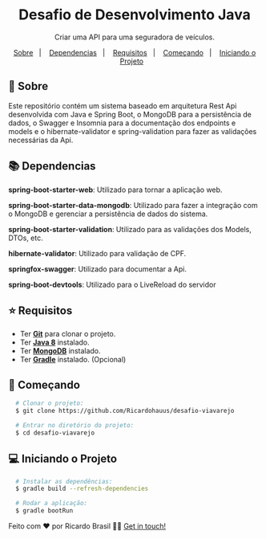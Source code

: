 <h1 align="center">
Desafio de Desenvolvimento Java
</h1>

<p align="center">
  Criar uma API para uma seguradora de veículos.
</p>

<p align="center">
  <a href="#page_with_curl-sobre">Sobre</a>&nbsp;&nbsp;&nbsp;|&nbsp;&nbsp;&nbsp;
  <a href="#books-dependencias">Dependencias</a>&nbsp;&nbsp;&nbsp;|&nbsp;&nbsp;&nbsp;
  <a href="#star-requisitos">Requisitos</a>&nbsp;&nbsp;&nbsp;|&nbsp;&nbsp;&nbsp;  
  <a href="#rocket-começando">Começando</a>&nbsp;&nbsp;&nbsp;|&nbsp;&nbsp;&nbsp;
  <a href="#computer-iniciando-o-projeto">Iniciando o Projeto</a>&nbsp;&nbsp;&nbsp;
</p>

## :page_with_curl: Sobre
Este repositório contém um sistema baseado em arquitetura Rest Api desenvolvida com Java e Spring Boot, o MongoDB para a persistência de dados, 
o Swagger e Insomnia para a documentação dos endpoints e models e o hibernate-validator e spring-validation para fazer as validações necessárias da Api.

## :books: **Dependencias**


**spring-boot-starter-web**: Utilizado para tornar a aplicação web.

**spring-boot-starter-data-mongodb**: Utilizado para fazer a integração com o MongoDB e gerenciar a persistência de dados do sistema.

**spring-boot-starter-validation**: Utilizado para as validações dos Models, DTOs, etc.

**hibernate-validator**: Utilizado para validação de CPF.

**springfox-swagger**: Utilizado para documentar a Api.

**spring-boot-devtools**: Utilizado para o LiveReload do servidor


## :star: Requisitos
- Ter [**Git**](https://git-scm.com/) para clonar o projeto.
- Ter [**Java 8**](https://www.oracle.com/br/java/technologies/javase/javase-jdk8-downloads.html) instalado.
- Ter [**MongoDB**](https://www.mongodb.com/try/download/community) instalado.
- Ter [**Gradle**](https://gradle.org/install/) instalado. (Opcional)


## :rocket: Começando
``` bash
  # Clonar o projeto:
  $ git clone https://github.com/Ricardohauus/desafio-viavarejo

  # Entrar no diretório do projeto:
  $ cd desafio-viavarejo  
```

## :computer: Iniciando o Projeto
```bash
  # Instalar as dependências:
  $ gradle build --refresh-dependencies 

  # Rodar a aplicação:
  $ gradle bootRun
```

Feito com ❤️ por Ricardo Brasil 👋🏻 [Get in touch!](https://github.com/Ricardohauus)
